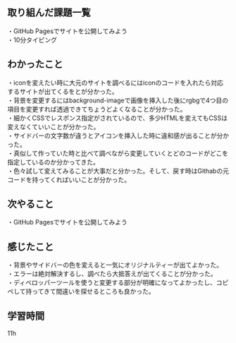 ## 取り組んだ課題一覧
・GitHub Pagesでサイトを公開してみよう
<br>・10分タイピング

## わかったこと
・iconを変えたい時に大元のサイトを調べるにはiconのコードを入れたら対応するサイトが出てくるをとが分かった。
<br>・背景を変更するにはbackground-imageで画像を挿入した後にrgbgで4つ目の項目を変更すれば透過できてちょうどよくなることが分かった。
<br>・細かくCSSでレスポンス指定がされているので、多少HTMLを変えてもCSSは変えなくていいことが分かった。
<br>・サイドバーの文字数が違うとアイコンを挿入した時に違和感が出ることが分かった。
<br>・真似して作っていた時と比べて調べながら変更していくとどのコードがどこを指定しているのか分かってきた。
<br>・色々試して変えてみることが大事だと分かった。そして、戻す時はGithabの元コードを持ってくればいいことが分かった。

## 次やること
・GitHub Pagesでサイトを公開してみよう

## 感じたこと
・背景やサイドバーの色を変えると一気にオリジナルティーが出てよかった。
<br>・エラーは絶対解決するし、調べたら大抵答えが出てくることが分かった。
<br>・ディベロッパーツールを使うと変更する部分が明確になってよかったし、コピペして持ってきて間違いを探せるところも良かった。

## 学習時間
11h
